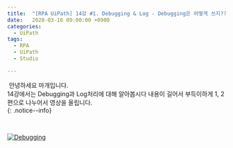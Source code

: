 ```yaml
---
title:  "[RPA UiPath] 14강 #1. Debugging & Log - Debugging은 어떻게 쓰지??"
date:   2020-03-16 09:00:00 +0900
categories:
  - UiPath
tags:
  - RPA
  - UiPath
  - Studio

---
```


&nbsp;안녕하세요 마개입니다.  
14강에서는 Debugging과 Log처리에 대해 알아봅시다 
내용이 길어서 부득이하게 1, 2편으로 나누어서 영상을 올립니다.  
{: .notice--info}

<br>

[![Debugging](http://img.youtube.com/vi/JodftUVQNjA/maxresdefault.jpg)](https://www.youtube.com/watch?v=JodftUVQNjA)
